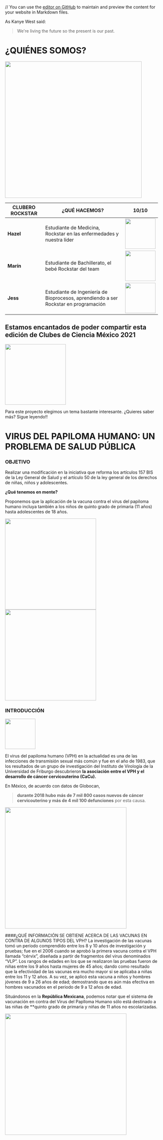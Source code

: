 //
You can use the [editor on GitHub](https://github.com/CdeCMx-org/proyectos-2021-club_14_1_cocobacilos/edit/gh-pages/index.md) to maintain and preview the content for your website in Markdown files.

As Kanye West said:

> We're living the future so
> the present is our past.

# ¿QUIÉNES SOMOS?

<img src="https://user-images.githubusercontent.com/88797011/130245685-a04a1e76-df88-42cf-b3c1-eb4a89a0ed06.png" width=450>


__CLUBERO ROCKSTAR__ | __¿QUÉ HACEMOS?__ | __10/10__
------------ | ------------- | -------------
**Hazel** | Estudiante de Medicina, Rockstar en las enfermedades y nuestra líder  | <img src="https://user-images.githubusercontent.com/88797011/130306816-100b4d97-fb60-487b-83d9-0c24b02fc796.png" width=100>
**Marín** | Estudiante de Bachillerato, el bebé Rockstar del team  | <img src="https://user-images.githubusercontent.com/88797011/130306828-d6ac143a-8c20-4ebc-85f8-cebd4102d954.png" width=100>
**Jess** | Estudiante de Ingeniería de Bioprocesos, aprendiendo a ser Rockstar en programación | <img src="https://user-images.githubusercontent.com/88797011/130307208-33937337-1605-47ba-b140-b126adfbbe52.png" width=100>


## Estamos encantados de poder compartir esta edición de Clubes de Ciencia México 2021 
<img src="https://user-images.githubusercontent.com/88797011/130247755-d3891cd8-d4f3-4a3b-8718-e35b60a9006c.png" width=200>

Para este proyecto elegimos un tema bastante interesante. ¿Quieres saber más? Sigue leyendo!! 


# VIRUS DEL PAPILOMA HUMANO: UN PROBLEMA DE SALUD PÚBLICA 
### OBJETIVO
Realizar una modificación en la iniciativa que reforma los artículos 157 BIS de la Ley General de Salud y el artículo 50 de la ley general de los derechos de niñas, niños y adolescentes.

**¿Qué tenemos en mente?**

Proponemos que la aplicación de la vacuna contra el virus del papiloma humano incluya también a los niños  de quinto grado de primaria (11 años) hasta adolescentes de 18 años.

<img src="https://elcomercio.pe/resizer/AlcGJ1AVEdjL-MrJRZ8--kZtdDE=/580x330/smart/filters:format(jpeg):quality(75)/cloudfront-us-east-1.images.arcpublishing.com/elcomercio/VYQPVM2HM5H7RKYICAXS5RDHSA.jpg" width=300> <img src="https://anmdecolombia.org.co/wp-content/uploads/2021/04/vacunaci%C3%B3n-covid-19-ni%C3%B1os-adolescentes.jpeg" width=300>

### INTRODUCCIÓN

<img src="https://upload.wikimedia.org/wikipedia/commons/thumb/e/eb/Siegel_der_Albert-Ludwigs-Universit%C3%A4t_Freiburg.svg/150px-Siegel_der_Albert-Ludwigs-Universit%C3%A4t_Freiburg.svg.png" width=100>

El virus del papiloma humano (VPH) en la actualidad es una de las infecciones de transmisión sexual más común y fue en el año de 1983, que los resultados de un grupo de investigación del Instituto de Virología de la Universidad de Friburgo descubrieron **la asociación entre el VPH y el desarrollo de cáncer cervicouterino (CaCu).**

En México, de acuerdo con datos de Globocan, 

> **durante 2018 hubo más de 7 mil 800 casos nuevos de cáncer cervicouterino y más de 4 mil 100 defunciones** por esta causa.

<img src="https://drgermancastelazo.com/wp-content/uploads/2019/05/shutterstock_218163580-1024x1024.jpg" width=400>

####¿QUÉ INFORMACIÓN SE OBTIENE ACERCA DE LAS VACUNAS EN CONTRA DE ALGUNOS TIPOS DEL VPH?
La investigación de las vacunas tomó un período comprendido entre los 8 y 10 años de investigación y pruebas; fue en el 2006 cuando se aprobó la primera vacuna contra el VPH llamada “cérvix”, diseñada a partir de fragmentos del virus denominados “VLP”. 
Los rangos de edades en los que se realizaron las pruebas fueron de niñas entre los 9 años hasta mujeres de 45 años; dando como resultado que la efectividad de las vacunas era mucho mayor si se aplicaba a niñas entre los 11 y 12 años. A su vez, se aplicó esta vacuna a niños y hombres jóvenes de 9 a 26 años de edad; demostrando que es aún más efectiva en hombres vacunados en el periodo de 9 a 12 años de edad.

Situándonos en la **República Mexicana**, podemos notar que el sistema de vacunación en contra del Virus del Paplloma Humano sólo está destinado a las niñas de **quinto grado de primaria y niñas de 11 años no escolarizadas.

<img src="https://www.pngitem.com/pimgs/m/8-82501_transparent-republica-mexicana-png-republica-mexicana-png-png.png" width=400>

